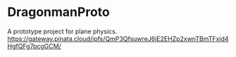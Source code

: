 # DragonmanProto

 A prototype project for plane physics.
https://gateway.pinata.cloud/ipfs/QmP3QfsuwreJ6jE2EHZp2xwnTBmTFxid4HgfQFg7pcgGCM/
